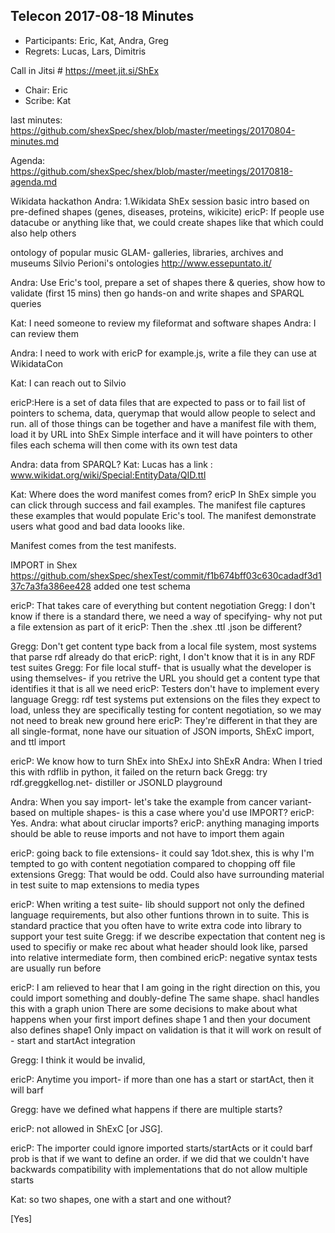 ## Telecon 2017-08-18 Minutes

 * Participants: Eric, Kat, Andra, Greg
 * Regrets: Lucas, Lars, Dimitris

Call in Jitsi # https://meet.jit.si/ShEx
 * Chair: Eric
 * Scribe: Kat

last minutes: https://github.com/shexSpec/shex/blob/master/meetings/20170804-minutes.md

Agenda: https://github.com/shexSpec/shex/blob/master/meetings/20170818-agenda.md

Wikidata hackathon
Andra: 1.Wikidata ShEx session
basic intro based on pre-defined shapes (genes, diseases, proteins, wikicite)
ericP: If people use datacube or anything like that, we could create shapes like that which could also help others

ontology of popular music
GLAM- galleries, libraries, archives and museums
Silvio Perioni's ontologies http://www.essepuntato.it/

Andra: Use Eric's tool, prepare a set of shapes there & queries, show how to validate (first 15 mins)
then go hands-on and write shapes and SPARQL queries

Kat: I need someone to review my fileformat and software shapes
Andra: I can review them

Andra: I need to work with ericP for example.js, write a file they can use at WikidataCon

Kat: I can reach out to Silvio

ericP:Here is a set of data files that are expected to pass or to fail
list of pointers to schema, data, querymap
that would allow people to select and run. all of those things can be together and have a manifest file with them, load it by URL into ShEx Simple interface and it will have pointers to other files
each schema will then come with its own test data

Andra: data from SPARQL?
Kat: Lucas has  a link :
www.wikidat.org/wiki/Special:EntityData/QID.ttl

Kat: Where does the word manifest comes from?
ericP In ShEx simple you can click through success and fail examples. The manifest file captures these examples that would populate Eric's tool. The manifest demonstrate users what good and bad data loooks like.

Manifest comes from the test manifests. 

IMPORT in Shex
    https://github.com/shexSpec/shexTest/commit/f1b674bff03c630cadadf3d137c7a3fa386ee428 added one test schema

ericP: That takes care of everything but content negotiation
Gregg: I don't know if there is a standard there, we need a way of specifying- why not put a file extension as part of it
ericP: Then the .shex .ttl .json be different?

Gregg: Don't get content type back from a local file system, most systems that parse rdf already do that
ericP: right, I don't know that it is in any RDF test suites
Gregg: For file local stuff- that is usually what the developer is using themselves- if you retrive the URL you should get a content type that identifies it that is all we need
ericP: Testers don't have to implement every language
Gregg: rdf test systems put extensions on the files they expect to load, unless they are specifically testing for content negotiation, so we may not need to break new ground here
ericP: They're different in that they are all single-format, none have our situation of JSON imports, ShExC import, and ttl import

ericP: We know how to turn ShEx into ShExJ into ShExR
Andra: When I tried this with rdflib in python, it failed on the return back
Gregg: try rdf.greggkellog.net- distiller or JSONLD playground

Andra: When you say import- let's take the example from cancer variant- based on multiple shapes- is this a case where you'd use IMPORT?
ericP: Yes.
Andra: what about ciruclar imports?
ericP: anything managing imports should be able to reuse imports and not have to import them again

ericP: going back to file extensions- it could say 1dot.shex, this is why I'm tempted to go with content negotiation compared to chopping off file extensions
Gregg: That would be odd. Could also have surrounding material in test suite to map extensions to media types

ericP: When writing a test suite- lib should support not only the defined language requirements, but also other funtions thrown in to suite.
This is standard practice that you often have to write extra code into library to support your test suite
Gregg: if we describe expectation that content neg is used to specifiy or make rec about what header should look like, parsed into relative intermediate form, then combined
ericP: negative syntax tests are usually run before

ericP: I am relieved to hear that I am going in the right direction on this, you could import something and doubly-define The same shape.
shacl handles this with a graph union
There are some decisions to make about what happens when your first import defines shape 1 and then your document also defines shape1
Only impact on validation is that it will work on result of - start and startAct integration

Gregg: I think it would be invalid, 

ericP: Anytime you import- if more than one has a start or startAct, then it will barf

Gregg: have we defined what happens if there are multiple starts?

ericP: not allowed in ShExC [or JSG].

ericP: The importer could ignore imported starts/startActs or it could barf
prob is that if we want to define an order.
if we did that we couldn't have backwards compatibility with implementations that do not allow multiple starts

Kat: so two shapes, one with a start and one without?

[Yes]

